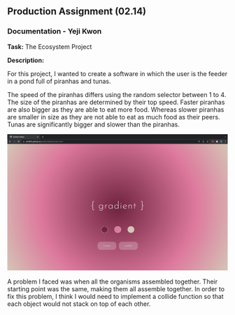 ## Production Assignment (02.14) #

### Documentation - Yeji Kwon #

<b>Task:</b>
The Ecosystem Project

<b>Description:</b>
<p>For this project, I wanted to create a software in which the user is the feeder in a pond full of piranhas and tunas. </p>
<p>The speed of the piranhas differs using the random selector between 1 to 4. The size of the piranhas are determined by their top speed. Faster piranhas are also bigger as they are able to eat more food. 
Whereas slower piranhas are smaller in size as they are not able to eat as much food as their peers. Tunas are significantly bigger and slower than the piranhas. </p>

![alt text](https://github.com/yk1932/connectionsLab/blob/main/gradientMaker/screenShots/Screen%20Shot%202022-02-06%20at%201.20.13%20PM.png)

<p>A problem I faced was when all the organisms assembled together. Their starting point was the same, making them all assemble together. In order to fix this problem, 
I think I would need to implement a collide function so that each object would not stack on top of each other.</p>

